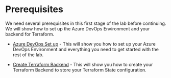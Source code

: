 # Prerequisites #

We need several prerequisites in this first stage of the lab before continuing. We will show how to set up the Azure DevOps Environment and your backend for Terraform.

- [Azure DevOps Set up](./Azure-DevOps-Setup.md) - This will show you how to set up your Azure DevOps Environment and everything you need to get started with the rest of the lab.

- [Create Terraform Backend](./create-terraform-backend.md) - This will show you how to create your Terraform Backend to store your Terraform State configuration. 

